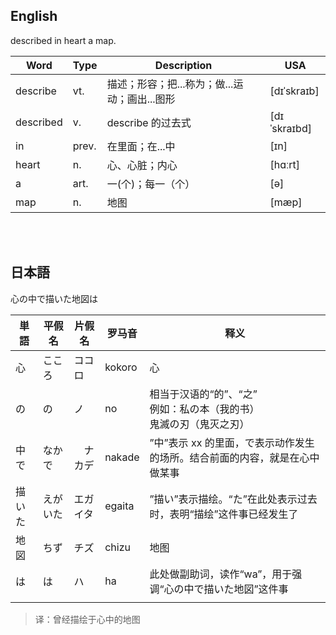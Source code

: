 ## English

described in heart a map.

| Word      | Type  | Description                                   | USA          |
| --------- | ----- | --------------------------------------------- | ------------ |
| describe  | vt.   | 描述；形容；把...称为；做...运动；画出...图形 | [dɪˈskraɪb]  |
| described | v.    | describe 的过去式                             | [dɪˈskraɪbd] |
| in        | prev. | 在里面；在...中                               | [ɪn]         |
| heart     | n.    | 心、心脏；内心                                  | [hɑːrt]      |
| a         | art.  | 一(个)；每一（个）                            | [ə]          |
| map       | n.    | 地图                                          | [mæp]        |

<br>
<br>

## 日本語

心の中で描いた地図は

| 単語   | 平假名   | 片假名   | 罗马音 | 释义                                                                        |
| ------ | -------- | -------- | ------ | --------------------------------------------------------------------------- |
| 心     | こころ   | ココロ   | kokoro | 心                                                                          |
| の     | の       | ノ       | no     | 相当于汉语的“的”、“之”</br>例如：私の本（我的书）</br> 鬼滅の刃（鬼灭之刃） |
| 中で   | なかで   | 　ナカデ | nakade | ”中”表示 xx 的里面，で表示动作发生的场所。结合前面的内容，就是在心中做某事  |
| 描いた | えがいた | エガイタ | egaita | ”描い”表示描绘。“た”在此处表示过去时，表明“描绘”这件事已经发生了            |
| 地図   | ちず     | チズ     | chizu  | 地图                                                                        |
| は     | は       | ハ       | ha     | 此处做副助词，读作“wa”，用于强调“心の中で描いた地図”这件事                  |
|        |

> 译：曾经描绘于心中的地图
